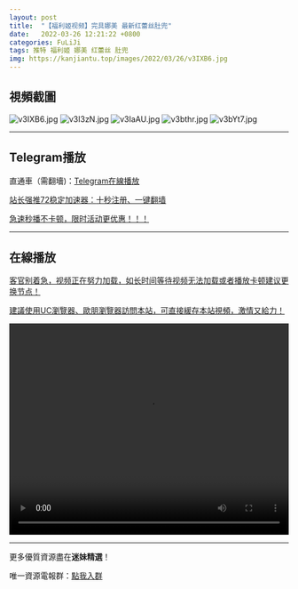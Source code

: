 ```yaml
---
layout: post
title:  "【福利姬视频】完具娜美 最新红蕾丝肚兜"
date:   2022-03-26 12:21:22 +0800
categories: FuLiJi
tags: 推特 福利姬 娜美 红蕾丝 肚兜
img: https://kanjiantu.top/images/2022/03/26/v3IXB6.jpg
---
```



## 視頻截圖

![v3IXB6.jpg](https://kanjiantu.top/images/2022/03/26/v3IXB6.jpg)
![v3I3zN.jpg](https://kanjiantu.top/images/2022/03/26/v3I3zN.jpg)
![v3IaAU.jpg](https://kanjiantu.top/images/2022/03/26/v3IaAU.jpg)
![v3bthr.jpg](https://kanjiantu.top/images/2022/03/26/v3bthr.jpg)
![v3bYt7.jpg](https://kanjiantu.top/images/2022/03/26/v3bYt7.jpg)

* * *
## Telegram播放

直通車（需翻墻)：[Telegram在線播放](https://t.me/mimeijingxuan/340)

<u>站长强推72稳定加速器：[十秒注册、一键翻墙](https://72vpn.xyz/#/register?code=mimei) </u>


<u>急速秒播不卡顿，限时活动更优惠！！！</u>
* * *
## 在線播放
<u>客官别着急，视频正在努力加载，如长时间等待视频无法加载或者播放卡顿建议更换节点！</u>

<u>建議使用UC瀏覽器、歐朋瀏覽器訪問本站，可直接緩存本站視頻，激情又給力！</u>
<center><video src="https://cdn.publer.io/uploads/videos/6247da48db2797357edec74e/eb540ae500647b72256d8a0b8fd95bff.mp4" width="100%" height="380px" controls="controls"></video></center>


* * *
更多優質資源盡在**迷妹精選**！

唯一資源電報群：[點我入群](https://t.me/mimeijingxuan)



